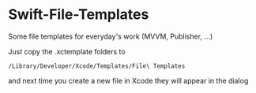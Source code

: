 # Swift-File-Templates
Some file templates for everyday's work (MVVM, Publisher, ...)

Just copy the .xctemplate folders to

    /Library/Developer/Xcode/Templates/File\ Templates
    
and next time you create a new file in Xcode they will appear in the dialog
